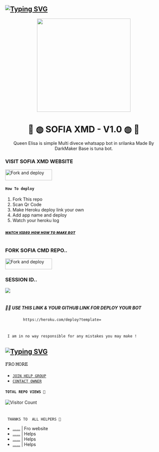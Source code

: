 ## [![Typing SVG](https://readme-typing-svg.herokuapp.com?font=Rockstar-ExtraBold&color=FF00FF&lines=𝚆𝙴𝙻𝙲𝙾𝙼𝙴+𝚃𝙾+𝚂𝙾𝙵𝙸𝙰+𝚇𝙼𝙳+𝚆𝙰+𝙱𝙾𝚃+𝚁𝙴𝙿𝙾.;𝙲𝚁𝙴𝙰𝚃𝙴𝙳+𝙱𝚈+𝙼𝚁+𝙻𝙸𝚈𝙾+𝙾𝙵𝙲;𝚃𝙷𝙸𝚂+𝙸𝚂+𝙰+𝚂𝙸𝙼𝙿𝙻𝙴+𝙱𝙾𝚃;𝙰𝙽𝙳+𝙸𝙽𝙲𝙻𝚄𝙳𝙴+𝙼𝙾𝚁𝙴+𝙵𝙴𝙰𝚃𝚄𝚁𝙴𝚂;𝘛𝘏𝘈𝘕𝘒𝘚+𝘍𝙾𝚁+𝘝𝘐𝘚𝘐𝘛𝘐𝘕𝘎+𝘔𝘠+𝘎𝘐𝘛)](https://git.io/typing-svg)
<div align="center">
  <img src="https://i.postimg.cc/rmykxKdj/pixlr-image-generator-689ea750aed9a8e28945f0f5.jpg" width="300" height="300">
  
# 🧚 ◍ SOFIA XMD - V1.0 ◍ 🧚
<div align="center">
Queen Elisa is simple Multi divece whatsapp bot in srilanka Made By DarkMaker Base is tuna bot. 

<div align="left">


### VISIT SOFIA XMD WEBSITE


<a href="https://"><img align="center" src="https://i.imgur.com/t1fC4oE.jpeg" alt="Fork and deploy" height="35" width="150" /></a>


#### ```How To deploy ```
1. Fork This repo
2. Scan Qr Code 
3. Make Heroku deploy link your own 
4. Add app name and deploy 
5. Watch your heroku log 

##### [ᴡᴀᴛᴄʜ ᴠɪᴅᴇᴏ ʜᴏᴡ ʜᴏᴡ ᴛᴏ ᴍᴀᴋᴇ ʙᴏᴛ]()
# 
### FORK SOFIA CMD REPO..
 <p align="left">
<a href="https://github.com/DarkMakerofc/Queen-Elisa-MD/fork"><img align="center" src="https://i.imgur.com/t1fC4oE.jpeg" alt="Fork and deploy" height="35" width="150" /></a>

### SESSION ID.. 
<a href='Get web Link' target="_blank">
    <img src='https://img.shields.io/badge/PAIR_CODE_2-FF00FF?style=for-the-badge&logo=matrix&logoColor=white&labelColor=000000'/>
  </a>

  
# 
##### 🧑‍💻 USE THIS LINK & YOUR GITHUB LINK FOR DEPLOY YOUR BOT
            https://heroku.com/deploy?template=
# 
# 

``` I am in no way responsible for any mistakes you may make !```
## [![Typing SVG](https://readme-typing-svg.herokuapp.com?font=Rockstar-ExtraBold&color=FFFF00&lines=If+you+think+this+bot+is+not+good;deploy+another+bot+you+like;If+you+become+Question+about+bot;join+our+Whatsapp+support+group;to+solve+it+♥️)](https://git.io/typing-svg)
#### 𝙵𝚁𝙾 𝙼𝙾𝚁𝙴 
+ [`𝙹𝙾𝙸𝙽 𝙷𝙴𝙻𝙿 𝙶𝚁𝙾𝚄𝙿`](https://chat.whatsapp.com/KYvD0uan1KKLUSTtMHV9vi) 
+ [`𝙲𝙾𝙽𝚃𝙰𝙲𝚃 𝙾𝚆𝙽𝙴𝚁`](https://wa.me/94740237746?text=From_SOFIY_XMD_Repo💃)

#### ```TOTAL REPO VIEWS 🧚```
![Visitor Count](https://profile-counter.glitch.me/MR-NIMA-X/count.svg)
# 
# 
# 
 
``` THANKS TO  ALL HELPERS 💞```
+ [......]() | Fro website
+ [......]()  | Helps
+ [......]()  | Helps
+ [......]() | Helps

